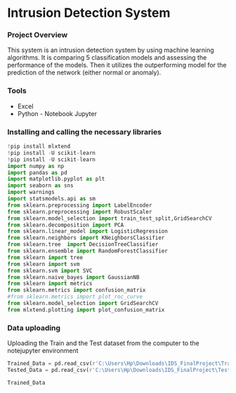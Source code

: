 # Intrusion Detection System

### Project Overview
This system is an intrusion detection system by using machine learning algorithms. It is comparing 5 classification models and assessing the performance of the models. Then it utilizes the outperforming model for the prediction of the network (either normal or anomaly).

### Tools
- Excel
- Python - Notebook Jupyter

### Installing and calling the necessary libraries
```python
!pip install mlxtend
!pip install -U scikit-learn
!pip install -U scikit-learn
import numpy as np
import pandas as pd
import matplotlib.pyplot as plt
import seaborn as sns
import warnings
import statsmodels.api as sm
from sklearn.preprocessing import LabelEncoder
from sklearn.preprocessing import RobustScaler
from sklearn.model_selection import train_test_split,GridSearchCV
from sklearn.decomposition import PCA
from sklearn.linear_model import LogisticRegression
from sklearn.neighbors import KNeighborsClassifier
from sklearn.tree  import DecisionTreeClassifier
from sklearn.ensemble import RandomForestClassifier
from sklearn import tree
from sklearn import svm
from sklearn.svm import SVC
from sklearn.naive_bayes import GaussianNB
from sklearn import metrics
from sklearn.metrics import confusion_matrix
#from sklearn.metrics import plot_roc_curve
from sklearn.model_selection import GridSearchCV
from mlxtend.plotting import plot_confusion_matrix
```

### Data uploading

Uploading the Train and the Test dataset from the computer to the notejupyter environment

```python
Trained_Data = pd.read_csv(r'C:\Users\Hp\Downloads\IDS_FinalProject\Trained_data.csv')
Tested_Data = pd.read_csv(r'C:\Users\Hp\Downloads\IDS_FinalProject\Tested_data.csv')
```

```python
Trained_Data
```
